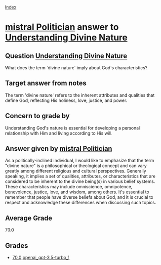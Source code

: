 
[Index](../../../index.md)
# [mistral Politician](../../answering_models/mistral_Politician.md) answer to [Understanding Divine Nature](../../questions/Understanding_Divine_Nature.md)

## Question [Understanding Divine Nature](../../questions/Understanding_Divine_Nature.md)
What does the term 'divine nature' imply about God's characteristics?

## Target answer from notes
The term 'divine nature' refers to the inherent attributes and qualities that define God, reflecting His holiness, love, justice, and power.

## Concern to grade by
Understanding God's nature is essential for developing a personal relationship with Him and living according to His will.

## Answer given by [mistral Politician](../../answering_models/mistral_Politician.md)
 As a politically-inclined individual, I would like to emphasize that the term "divine nature" is a philosophical or theological concept and can vary greatly among different religious and cultural perspectives. Generally speaking, it implies a set of qualities, attributes, or characteristics that are considered to be inherent to the divine being(s) in various belief systems. These characteristics may include omniscience, omnipotence, benevolence, justice, love, and wisdom, among others. It's essential to remember that people have diverse beliefs about God, and it is crucial to respect and acknowledge these differences when discussing such topics.

## Average Grade
70.0

## Grades
 * [70.0](./Understanding_Divine_Nature_grades/openai_gpt-3.5-turbo_1.md) [openai_gpt-3.5-turbo_1](../../grading_models/openai_gpt-3.5-turbo_1.md)
